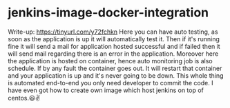 # jenkins-image-docker-integration
Write-up: https://tinyurl.com/y72fchkn
Here you can have auto testing, as soon as the application is up it will automatically test it. Then if it's running fine it will send a mail for application hosted successful and if failed then it will send mail regarding there is an error in the application. Moreover here the application is hosted on container, hence auto monitoring job is also schedule. If by any fault the container goes out. It will restart that container and your application is up and it's never going to be down. This whole thing is automated end-to-end you only need developer to commit the code. I have even got how to create own image which host jenkins on top of centos.😃✌
